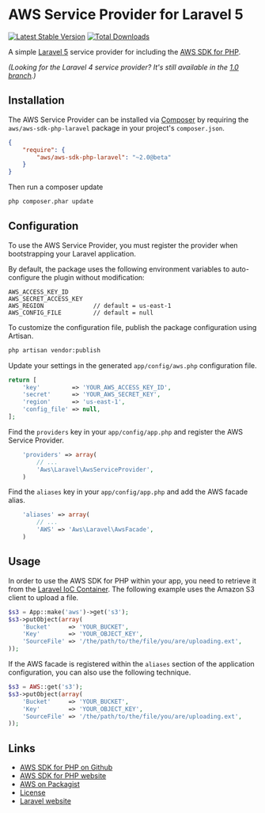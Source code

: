 # AWS Service Provider for Laravel 5

[![Latest Stable Version](https://poser.pugx.org/aws/aws-sdk-php-laravel/v/stable.png)](https://packagist.org/packages/aws/aws-sdk-php-laravel)
[![Total Downloads](https://poser.pugx.org/aws/aws-sdk-php-laravel/downloads.png)](https://packagist.org/packages/aws/aws-sdk-php-laravel)

A simple [Laravel 5](http://laravel.com/) service provider for including the [AWS SDK for PHP](https://github.com/aws/aws-sdk-php).

_(Looking for the Laravel 4 service provider? It's still available in the [1.0 branch](https://github.com/aws/aws-sdk-php-laravel/tree/1.0).)_

## Installation

The AWS Service Provider can be installed via [Composer](http://getcomposer.org) by requiring the
`aws/aws-sdk-php-laravel` package in your project's `composer.json`.

```json
{
    "require": {
        "aws/aws-sdk-php-laravel": "~2.0@beta"
    }
}
```

Then run a composer update
```sh
php composer.phar update
```

## Configuration

To use the AWS Service Provider, you must register the provider when bootstrapping your Laravel application.

By default, the package uses the following environment variables to auto-configure the plugin without modification:
```
AWS_ACCESS_KEY_ID
AWS_SECRET_ACCESS_KEY
AWS_REGION              // default = us-east-1
AWS_CONFIG_FILE         // default = null
```

To customize the configuration file, publish the package configuration using Artisan.

```sh
php artisan vendor:publish
```

Update your settings in the generated `app/config/aws.php` configuration file.

```php
return [
    'key'         => 'YOUR_AWS_ACCESS_KEY_ID',
    'secret'      => 'YOUR_AWS_SECRET_KEY',
    'region'      => 'us-east-1',
    'config_file' => null,
];
```

Find the `providers` key in your `app/config/app.php` and register the AWS Service Provider.

```php
    'providers' => array(
        // ...
        'Aws\Laravel\AwsServiceProvider',
    )
```

Find the `aliases` key in your `app/config/app.php` and add the AWS facade alias.

```php
    'aliases' => array(
        // ...
        'AWS' => 'Aws\Laravel\AwsFacade',
    )
```

## Usage

In order to use the AWS SDK for PHP within your app, you need to retrieve it from the [Laravel IoC
Container](http://laravel.com/docs/ioc). The following example uses the Amazon S3 client to upload a file.

```php
$s3 = App::make('aws')->get('s3');
$s3->putObject(array(
    'Bucket'     => 'YOUR_BUCKET',
    'Key'        => 'YOUR_OBJECT_KEY',
    'SourceFile' => '/the/path/to/the/file/you/are/uploading.ext',
));
```

If the AWS facade is registered within the `aliases` section of the application configuration, you can also use the
following technique.

```php
$s3 = AWS::get('s3');
$s3->putObject(array(
    'Bucket'     => 'YOUR_BUCKET',
    'Key'        => 'YOUR_OBJECT_KEY',
    'SourceFile' => '/the/path/to/the/file/you/are/uploading.ext',
));
```

## Links

* [AWS SDK for PHP on Github](http://github.com/aws/aws-sdk-php/)
* [AWS SDK for PHP website](http://aws.amazon.com/sdkforphp/)
* [AWS on Packagist](https://packagist.org/packages/aws/)
* [License](http://aws.amazon.com/apache2.0/)
* [Laravel website](http://laravel.com/)
